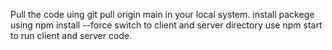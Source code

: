 Pull the code uing git pull origin main in your local system.
install packege using npm install --force
switch to client and server directory
use npm start to run client and server code.
